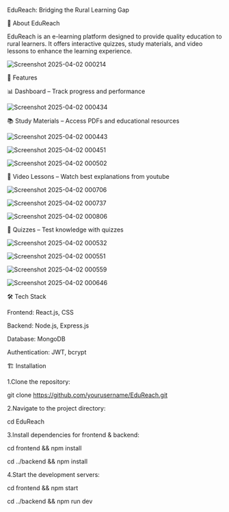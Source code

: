 EduReach: Bridging the Rural Learning Gap

📌 About EduReach

EduReach is an e-learning platform designed to provide quality education to rural learners. It offers interactive quizzes, study materials, and video lessons to enhance the learning experience.

![Screenshot 2025-04-02 000214](https://github.com/user-attachments/assets/c907b40a-2cf1-409b-b733-dde3c5d52f72)


🚀 Features

📊 Dashboard 
				– Track progress and performance
		
![Screenshot 2025-04-02 000434](https://github.com/user-attachments/assets/0ac9aecc-aea2-4967-9d58-14a7ad1fea2d)

📚 Study Materials
				– Access PDFs and educational resources

![Screenshot 2025-04-02 000443](https://github.com/user-attachments/assets/7094f715-3228-4641-9e92-be779ec1729a)

![Screenshot 2025-04-02 000451](https://github.com/user-attachments/assets/b37739ce-f8a4-4e33-9b8d-98e2fedeb953)

![Screenshot 2025-04-02 000502](https://github.com/user-attachments/assets/0184b6b7-28a2-4534-ac66-4f93210d9e84)




🎥 Video Lessons
				– Watch best explanations from youtube

![Screenshot 2025-04-02 000706](https://github.com/user-attachments/assets/22a48647-223a-4036-a522-712a50c9182a)

![Screenshot 2025-04-02 000737](https://github.com/user-attachments/assets/9e359f96-0c4e-40e0-9fc5-30efa98e60c9)

![Screenshot 2025-04-02 000806](https://github.com/user-attachments/assets/7678c1b8-e602-4d59-839e-4021dd4d9139)




📝 Quizzes
			– Test knowledge with quizzes


![Screenshot 2025-04-02 000532](https://github.com/user-attachments/assets/c4a2f878-6afb-4289-87e3-a6f9ebe53afc)

![Screenshot 2025-04-02 000551](https://github.com/user-attachments/assets/d317dea1-c735-4c16-829e-23ce87f491d2)

![Screenshot 2025-04-02 000559](https://github.com/user-attachments/assets/3ff83302-9cb0-4028-afbc-752c938308be)

![Screenshot 2025-04-02 000646](https://github.com/user-attachments/assets/63931180-9d1e-48e5-acc4-a9bd5c9f63f9)










🛠️ Tech Stack

Frontend: React.js, CSS

Backend: Node.js, Express.js

Database: MongoDB

Authentication: JWT, bcrypt




🏗️ Installation

1.Clone the repository:

git clone https://github.com/yourusername/EduReach.git

2.Navigate to the project directory:

cd EduReach

3.Install dependencies for frontend & backend:

cd frontend && npm install

cd ../backend && npm install


4.Start the development servers:

cd frontend && npm start

cd ../backend && npm run dev

